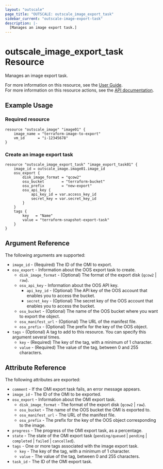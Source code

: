 ```yaml
---
layout: "outscale"
page_title: "OUTSCALE: outscale_image_export_task"
sidebar_current: "outscale-image-export-task"
description: |-
  [Manages an image export task.]
---
```


# outscale_image_export_task Resource

Manages an image export task.

For more information on this resource, see the [User Guide](https://docs.outscale.com/en/userguide/About-OMIs.html).  
For more information on this resource actions, see the [API documentation](https://docs.outscale.com/api#3ds-outscale-api-image).

## Example Usage

### Required resource

```hcl
resource "outscale_image" "image01" {
    image_name = "terraform-image-to-export"
    vm_id      = "i-12345678"
}
```

### Create an image export task

```hcl
resource "outscale_image_export_task" "image_export_task01" {
	image_id = outscale_image.image01.image_id
	osu_export {
		disk_image_format = "qcow2"
		osu_bucket        = "terraform-bucket"
		osu_prefix        = "new-export"
		osu_api_key {
			api_key_id = var.access_key_id
			secret_key = var.secret_key_id
		}
	}
	tags {
		key   = "Name"
		value = "terraform-snapshot-export-task"
	}
}
```

## Argument Reference

The following arguments are supported:

* `image_id` - (Required) The ID of the OMI to export.
* `osu_export` - Information about the OOS export task to create.
    * `disk_image_format` - (Optional) The format of the export disk (`qcow2` \| `raw`).
    * `osu_api_key` - Information about the OOS API key.
        * `api_key_id` - (Optional) The API key of the OOS account that enables you to access the bucket.
        * `secret_key` - (Optional) The secret key of the OOS account that enables you to access the bucket.
    * `osu_bucket` - (Optional) The name of the OOS bucket where you want to export the object.
    * `osu_manifest_url` - (Optional) The URL of the manifest file.
    * `osu_prefix` - (Optional) The prefix for the key of the OOS object.
* `tags` - (Optional) A tag to add to this resource. You can specify this argument several times.
    * `key` - (Required) The key of the tag, with a minimum of 1 character.
    * `value` - (Required) The value of the tag, between 0 and 255 characters.

## Attribute Reference

The following attributes are exported:

* `comment` - If the OMI export task fails, an error message appears.
* `image_id` - The ID of the OMI to be exported.
* `osu_export` - Information about the OMI export task.
    * `disk_image_format` - The format of the export disk (`qcow2` \| `raw`).
    * `osu_bucket` - The name of the OOS bucket the OMI is exported to.
    * `osu_manifest_url` - The URL of the manifest file.
    * `osu_prefix` - The prefix for the key of the OOS object corresponding to the image.
* `progress` - The progress of the OMI export task, as a percentage.
* `state` - The state of the OMI export task (`pending/queued` \| `pending` \| `completed` \| `failed` \| `cancelled`).
* `tags` - One or more tags associated with the image export task.
    * `key` - The key of the tag, with a minimum of 1 character.
    * `value` - The value of the tag, between 0 and 255 characters.
* `task_id` - The ID of the OMI export task.

